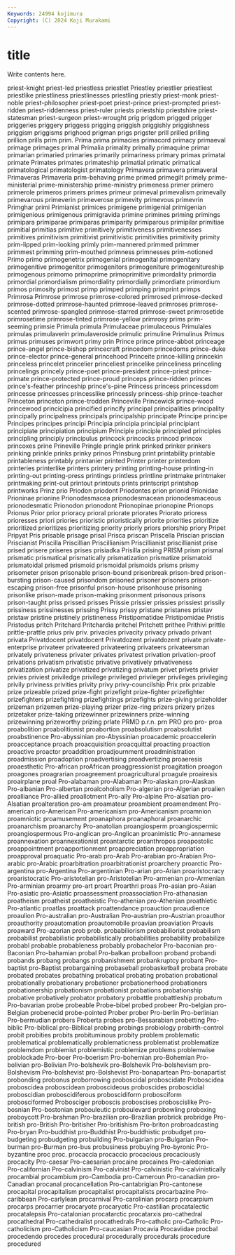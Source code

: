 ```yaml
---
Keywords: 24994 kojimura
Copyright: (C) 2024 Koji Murakami
---
```


# title

Write contents here.



priest-knight priest-led priestless priestlet Priestley priestlier priestliest
priestlike priestliness priestlinesses priestling priestly priest-monk priest-noble priest-philosopher priest-poet priest-prince
priest-prompted priest-ridden priest-riddenness priest-ruler priests priestship priestshire priest-statesman priest-surgeon priest-wrought
prig prigdom prigged prigger priggeries priggery priggess prigging priggish priggishly
priggishness priggism priggisms prighood prigman prigs prigster prill prilled prilling
prillion prills prim prim. Prima prima primacies primacord primacy primaeval
primage primages primal Primalia primality primally primaquine primar primarian primaried
primaries primarily primariness primary primas primatal primate Primates primates primateship
primatial primatic primatical primatological primatologist primatology Primavera primavera primaveral Primaveras
Primaveria prim-behaving prime primed primegilt primely prime-ministerial prime-ministership prime-ministry primeness
primer primero primerole primeros primers primes primeur primeval primevalism primevally
primevarous primeverin primeverose primevity primevous primevrin Primghar primi Primianist primices
primigene primigenial primigenian primigenious primigenous primigravida primine primines priming primings
primipara primiparae primiparas primiparity primiparous primipilar primitiae primitial primitias primitive
primitively primitiveness primitivenesses primitives primitivism primitivist primitivistic primitivities primitivity primity
prim-lipped prim-looking primly prim-mannered primmed primmer primmest primming prim-mouthed primness
primnesses prim-notioned Primo primo primogenetrix primogenial primogenital primogenitary primogenitive primogenitor
primogenitors primogeniture primogenitureship primogenous primomo primoprime primoprimitive primordality primordia primordial
primordialism primordiality primordially primordiate primordium primos primosity primost primp primped
primping primprint primps Primrosa Primrose primrose primrose-colored primrosed primrose-decked primrose-dotted
primrose-haunted primrose-leaved primroses primrose-scented primrose-spangled primrose-starred primrose-sweet primrosetide primrosetime primrose-tinted
primrose-yellow primrosy prims prim-seeming primsie Primula primula Primulaceae primulaceous Primulales
primulas primulaverin primulaveroside primulic primuline Primulinus Primus primus primuses primwort
primy prin Prince prince prince-abbot princeage prince-angel prince-bishop princecraft princedom
princedoms prince-duke prince-elector prince-general princehood Princeite prince-killing princekin princeless princelet
princelier princeliest princelike princeliness princeling princelings princely prince-poet prince-president prince-priest
prince-primate prince-protected prince-proud princeps prince-ridden princes prince's-feather princeship prince's-pine Princess
princess princessdom princesse princesses princesslike princessly princess-ship prince-teacher Princeton princeton
prince-trodden Princeville Princewick prince-wood princewood princicipia princified princify principal principalities
principality principally principalness principals principalship principate Principe principe Principes principes
principi Principia principia principial principiant principiate principiation principium Principle principle
principled principles principling principly principulus princock princocks princod princox princoxes
prine Prineville Pringle pringle prink prinked prinker prinkers prinking prinkle
prinks prinky prinos Prinsburg print printability printable printableness printably printanier
printed Printer printer printerdom printeries printerlike printers printery printing printing-house
printing-in printing-out printing-press printings printless printline printmake printmaker printmaking print-out
printout printouts prints printscript printshop printworks Prinz prio Priodon priodont
Priodontes prion prionid Prionidae Prioninae prionine Prionodesmacea prionodesmacean prionodesmaceous prionodesmatic
Prionodon prionodont Prionopinae prionopine Prionops Prionus Prior prior prioracy prioral
priorate priorates Priorato prioress prioresses priori priories prioristic prioristically priorite
priorities prioritize prioritized prioritizes prioritizing priority priorly priors priorship priory
Pripet Pripyat Pris prisable prisage prisal Prisca priscan Priscella Priscian
priscian Priscianist Priscilla Priscillian Priscillianism Priscillianist priscillianist prise prised prisere
priseres prises prisiadka Prisilla prising PRISM prism prismal prismatic prismatical
prismatically prismatization prismatize prismatoid prismatoidal prismed prismoid prismoidal prismoids prisms
prismy prisometer prison prisonable prison-bound prisonbreak prison-bred prison-bursting prison-caused prisondom
prisoned prisoner prisoners prison-escaping prison-free prisonful prison-house prisonhouse prisoning prisonlike
prison-made prison-making prisonment prisonous prisons prison-taught priss prissed prisses Prissie
prissier prissies prissiest prissily prissiness prissinesses prissing Prissy prissy pristane
pristanes pristav pristaw pristine pristinely pristineness Pristipomatidae Pristipomidae Pristis Pristodus
pritch Pritchard Pritchardia pritchel Pritchett prithee Prithivi prittle prittle-prattle prius
priv priv. privacies privacity privacy privado privant privata Privatdocent privatdocent
Privatdozent privatdozent private private-enterprise privateer privateered privateering privateers privateersman privately
privateness privater privates privatest privation privation-proof privations privatism privatistic privative
privatively privativeness privatization privatize privatized privatizing privatum privet privets privier
privies priviest priviledge privilege privileged privileger privileges privileging privily priviness
privities privity privy privy-councilship Prix prix prizable prize prizeable prized
prize-fight prizefight prize-fighter prizefighter prizefighters prizefighting prizefightings prizefights prize-giving prizeholder
prizeman prizemen prize-playing prizer prize-ring prizers prizery prizes prizetaker prize-taking
prizewinner prizewinners prize-winning prizewinning prizeworthy prizing prlate PRMD p.r.n. prn
PRO pro pro- proa proabolition proabolitionist proabortion proabsolutism proabsolutist proabstinence
Pro-abyssinian pro-Abyssinian proacademic proaccelerin proacceptance proach proacquisition proacquittal proacting proaction
proactive proactor proaddition proadjournment proadministration proadmission proadoption proadvertising proadvertizing proaeresis
proaesthetic Pro-african proAfrican proaggressionist proagitation proagon proagones proagrarian proagreement proagricultural
proagule proairesis proairplane proal Pro-alabaman pro-Alabaman Pro-alaskan pro-Alaskan Pro-albanian Pro-albertan
proalcoholism Pro-algerian pro-Algerian proalien proalliance Pro-allied proallotment Pro-ally Pro-alpine Pro-alsatian
pro-Alsatian proalteration pro-am proamateur proambient proamendment Pro-american pro-American Pro-americanism pro-Americanism
proamnion proamniotic proamusement proanaphora proanaphoral proanarchic proanarchism proanarchy Pro-anatolian proangiosperm
proangiospermic proangiospermous Pro-anglican pro-Anglican proanimistic Pro-annamese proannexation proannexationist proantarctic proanthropos
proapostolic proappointment proapportionment proappreciation proappropriation proapproval proaquatic Pro-arab pro-Arab Pro-arabian
pro-Arabian Pro-arabic pro-Arabic proarbitration proarbitrationist proarchery proarctic Pro-argentina pro-Argentina Pro-argentinian
Pro-arian pro-Arian proaristocracy proaristocratic Pro-aristotelian pro-Aristotelian Pro-armenian pro-Armenian Pro-arminian proarmy
pro-art proart Proarthri proas Pro-asian pro-Asian Pro-asiatic pro-Asiatic proassessment proassociation
Pro-athanasian proatheism proatheist proatheistic Pro-athenian pro-Athenian proathletic Pro-atlantic proatlas proattack
proattendance proauction proaudience proaulion Pro-australian pro-Australian Pro-austrian pro-Austrian proauthor proauthority
proautomation proautomobile proavian proaviation Proavis proaward Pro-azorian prob prob. probabiliorism
probabiliorist probabilism probabilist probabilistic probabilistically probabilities probability probabilize probabl probable
probableness probably probachelor Pro-baconian pro-Baconian Pro-bahamian probal Pro-balkan proballoon proband
probandi probands probang probangs probanishment probankruptcy probant Pro-baptist pro-Baptist probargaining
probaseball probasketball probata probate probated probates probathing probatical probating probation
probational probationally probationary probationer probationerhood probationers probationership probationism probationist probations
probationship probative probatively probator probatory probattle probattleship probatum Pro-bavarian probe
probeable Probe-bibel probed probeer Pro-belgian pro-Belgian probenecid probe-pointed Prober prober
Pro-berlin Pro-berlinian Pro-bermudian probers Proberta probes pro-Bessarabian probetting Pro-biblic Pro-biblical
pro-Biblical probing probings probiology probirth-control probit probities probits probituminous probity
problem problematic problematical problematically problematicness problematist problematize problemdom problemist problemistic
problemize problems problemwise problockade Pro-boer Pro-boerism Pro-bohemian pro-Bohemian Pro-bolivian pro-Bolivian
Pro-bolshevik pro-Bolshevik Pro-bolshevism pro-Bolshevism Pro-bolshevist pro-Bolshevist Pro-bonapartean Pro-bonapartist probonding probonus
proborrowing proboscidal proboscidate Proboscidea proboscidea proboscidean proboscideous proboscides proboscidial proboscidian
proboscidiferous proboscidiform probosciform probosciformed Probosciger proboscis proboscises proboscislike Pro-bosnian Pro-bostonian
probouleutic proboulevard probowling proboxing proboycott Pro-brahman Pro-brazilian pro-Brazilian probrick probridge
Pro-british pro-British Pro-britisher Pro-britishism Pro-briton probroadcasting Pro-bryan Pro-buddhist pro-Buddhist Pro-buddhistic
probudget pro-budgeting probudgeting probuilding Pro-bulgarian pro-Bulgarian Pro-burman pro-Burman pro-bus probusiness
probuying Pro-byronic Pro-byzantine proc proc. procaccia procaccio procacious procaciously procacity
Pro-caesar Pro-caesarian procaine procaines Pro-caledonian Pro-californian Pro-calvinism Pro-calvinist Pro-calvinistic Pro-calvinistically
procambial procambium pro-Cambodia pro-Cameroun Pro-canadian pro-Canadian procanal procancellation Pro-cantabrigian Pro-cantonese
procapital procapitalism procapitalist procapitalists procarbazine Pro-caribbean Pro-carlylean procarnival Pro-carolinian procarp
procarpium procarps procarrier procaryote procaryotic Pro-castilian procatalectic procatalepsis Pro-catalonian procatarctic
procatarxis pro-cathedral procathedral Pro-cathedralist procathedrals Pro-catholic pro-Catholic Pro-catholicism pro-Catholicism Pro-caucasian
Procavia Procaviidae procbal procedendo procedes procedural procedurally procedurals procedure procedured
